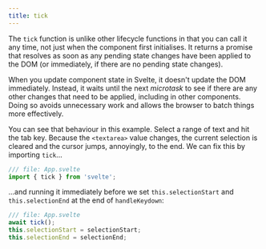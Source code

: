 ```yaml
---
title: tick
---
```


The `tick` function is unlike other lifecycle functions in that you can call it any time, not just when the component first initialises. It returns a promise that resolves as soon as any pending state changes have been applied to the DOM (or immediately, if there are no pending state changes).

When you update component state in Svelte, it doesn't update the DOM immediately. Instead, it waits until the next _microtask_ to see if there are any other changes that need to be applied, including in other components. Doing so avoids unnecessary work and allows the browser to batch things more effectively.

You can see that behaviour in this example. Select a range of text and hit the tab key. Because the `<textarea>` value changes, the current selection is cleared and the cursor jumps, annoyingly, to the end. We can fix this by importing `tick`...

```js
/// file: App.svelte
import { tick } from 'svelte';
```

...and running it immediately before we set `this.selectionStart` and `this.selectionEnd` at the end of `handleKeydown`:

```js
/// file: App.svelte
await tick();
this.selectionStart = selectionStart;
this.selectionEnd = selectionEnd;
```

